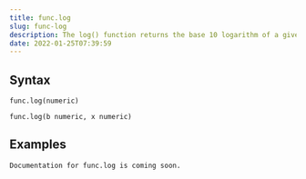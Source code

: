 ```yaml
---
title: func.log
slug: func-log
description: The log() function returns the base 10 logarithm of a given number or logarithm of a number for a particular base, specific to the argument
date: 2022-01-25T07:39:59
---
```



## Syntax



```
func.log(numeric)
```


```
func.log(b numeric, x numeric)
```


## Examples



```
Documentation for func.log is coming soon.
```
